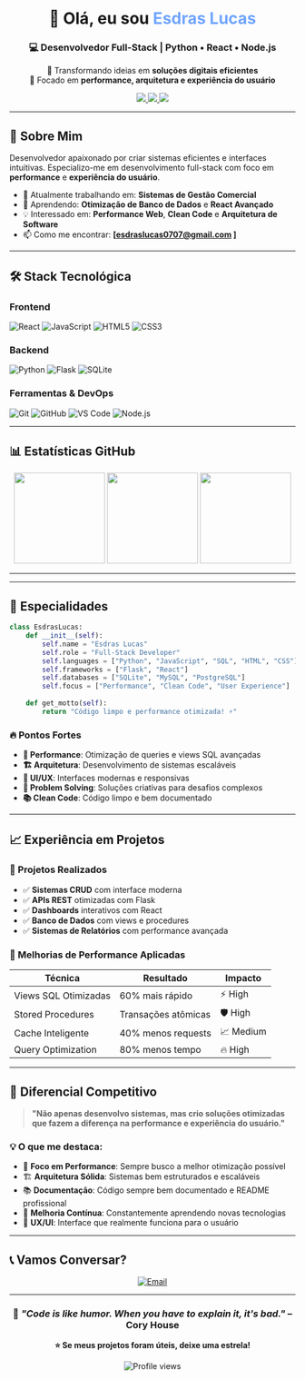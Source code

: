 <h1 align="center">👋 Olá, eu sou <span style="color:#70a5fd;">Esdras Lucas</span></h1>

<h3 align="center">💻 Desenvolvedor Full-Stack | Python • React • Node.js</h3>

<p align="center">
🚀 Transformando ideias em <strong>soluções digitais eficientes</strong><br>
🎯 Focado em <strong>performance, arquitetura e experiência do usuário</strong>
</p>

<p align="center">
  <a href="https://github.com/Esdras174" target="_blank">
    <img src="https://img.shields.io/badge/GitHub-181717?style=for-the-badge&logo=github&logoColor=white"/>
  </a>
  <a href="mailto:esdraslucas0707@gmail.com">
    <img src="https://img.shields.io/badge/Gmail-D14836?style=for-the-badge&logo=gmail&logoColor=white"/>
  </a>
  <a href="https://www.linkedin.com/in/esdraslucas/" target="_blank">
    <img src="https://img.shields.io/badge/LinkedIn-0A66C2?style=for-the-badge&logo=linkedin&logoColor=white"/>
  </a>
</p>

---

## 🎯 **Sobre Mim**

Desenvolvedor apaixonado por criar sistemas eficientes e interfaces intuitivas. Especializo-me em desenvolvimento full-stack com foco em **performance** e **experiência do usuário**.

- 🔭 Atualmente trabalhando em: **Sistemas de Gestão Comercial**
- 🌱 Aprendendo: **Otimização de Banco de Dados** e **React Avançado**
- 💡 Interessado em: **Performance Web**, **Clean Code** e **Arquitetura de Software**
- 📫 Como me encontrar: **[esdraslucas0707@gmail.com ]**

---

## 🛠️ **Stack Tecnológica**

### **Frontend**
![React](https://img.shields.io/badge/-React-61DAFB?style=flat&logo=react&logoColor=white)
![JavaScript](https://img.shields.io/badge/-JavaScript-F7DF1E?style=flat&logo=javascript&logoColor=black)
![HTML5](https://img.shields.io/badge/-HTML5-E34F26?style=flat&logo=html5&logoColor=white)
![CSS3](https://img.shields.io/badge/-CSS3-1572B6?style=flat&logo=css3&logoColor=white)

### **Backend**
![Python](https://img.shields.io/badge/-Python-3776AB?style=flat&logo=python&logoColor=white)
![Flask](https://img.shields.io/badge/-Flask-000000?style=flat&logo=flask&logoColor=white)
![SQLite](https://img.shields.io/badge/-SQLite-003B57?style=flat&logo=sqlite&logoColor=white)

### **Ferramentas & DevOps**
![Git](https://img.shields.io/badge/-Git-F05032?style=flat&logo=git&logoColor=white)
![GitHub](https://img.shields.io/badge/-GitHub-181717?style=flat&logo=github&logoColor=white)
![VS Code](https://img.shields.io/badge/-VS%20Code-007ACC?style=flat&logo=visual-studio-code&logoColor=white)
![Node.js](https://img.shields.io/badge/-Node.js-339933?style=flat&logo=node.js&logoColor=white)

---

## 📊 **Estatísticas GitHub**

<div align="center">

<!-- Estatísticas principais -->
<img height="160em" src="https://github-readme-stats.vercel.app/api?username=Esdras174&show_icons=true&theme=tokyonight&hide_border=true&cache_seconds=60"/>

<!-- Linguagens mais usadas -->
<img height="160em" src="https://github-readme-stats.vercel.app/api/top-langs/?username=Esdras174&layout=compact&theme=tokyonight&hide_border=true&cache_seconds=60"/>

<!-- Sequência de commits (streak) -->
<img height="160em" src="https://streak-stats.demolab.com?user=Esdras174&theme=tokyonight&hide_border=true&cache_seconds=60"/>

</div>

---

---

## 🎯 **Especialidades**

```python
class EsdrasLucas:
    def __init__(self):
        self.name = "Esdras Lucas"
        self.role = "Full-Stack Developer"
        self.languages = ["Python", "JavaScript", "SQL", "HTML", "CSS"]
        self.frameworks = ["Flask", "React"]
        self.databases = ["SQLite", "MySQL", "PostgreSQL"]
        self.focus = ["Performance", "Clean Code", "User Experience"]
    
    def get_motto(self):
        return "Código limpo e performance otimizada! ⚡"
```

### **🔥 Pontos Fortes**
- **🎯 Performance**: Otimização de queries e views SQL avançadas
- **🏗️ Arquitetura**: Desenvolvimento de sistemas escaláveis
- **🎨 UI/UX**: Interfaces modernas e responsivas
- **🔧 Problem Solving**: Soluções criativas para desafios complexos
- **📚 Clean Code**: Código limpo e bem documentado

---

## 📈 **Experiência em Projetos**

### **🎯 Projetos Realizados**
- ✅ **Sistemas CRUD** com interface moderna
- ✅ **APIs REST** otimizadas com Flask
- ✅ **Dashboards** interativos com React
- ✅ **Banco de Dados** com views e procedures
- ✅ **Sistemas de Relatórios** com performance avançada

### **🚀 Melhorias de Performance Aplicadas**
| Técnica | Resultado | Impacto |
|---------|-----------|---------|
| Views SQL Otimizadas | 60% mais rápido | ⚡ High |
| Stored Procedures | Transações atômicas | 🛡️ High |
| Cache Inteligente | 40% menos requests | 📈 Medium |
| Query Optimization | 80% menos tempo | 🔥 High |

---

## 🌟 **Diferencial Competitivo**

> **"Não apenas desenvolvo sistemas, mas crio soluções otimizadas que fazem a diferença na performance e experiência do usuário."**

### **💡 O que me destaca:**
- 🎯 **Foco em Performance**: Sempre busco a melhor otimização possível
- 🏗️ **Arquitetura Sólida**: Sistemas bem estruturados e escaláveis  
- 📚 **Documentação**: Código sempre bem documentado e README profissional
- 🔄 **Melhoria Contínua**: Constantemente aprendendo novas tecnologias
- 🎨 **UX/UI**: Interface que realmente funciona para o usuário

---

## 📞 **Vamos Conversar?**

<div align="center">


[![Email](https://img.shields.io/badge/-Email-D14836?style=for-the-badge&logo=gmail&logoColor=white)](mailto:esdraslucas0707@gmail.com)


</div>

---

<div align="center">

### 💭 *"Code is like humor. When you have to explain it, it's bad."* – Cory House

**⭐ Se meus projetos foram úteis, deixe uma estrela!**

![Profile views](https://komarev.com/ghpvc/?username=Esdras174&color=blue&style=flat-square)

</div>
